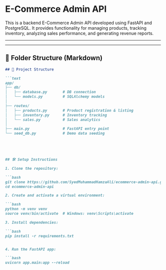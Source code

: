 # E-Commerce Admin API

This is a backend E-Commerce Admin API developed using FastAPI and PostgreSQL. It provides functionality for managing products, tracking inventory, analyzing sales performance, and generating revenue reports.

---


---

## 📁 Folder Structure (Markdown)

```markdown
## 📁 Project Structure

```text
app/
├── db/
│   ├── database.py       # DB connection
│   └── models.py         # SQLAlchemy models
│
├── routes/
│   ├── products.py       # Product registration & listing
│   ├── inventory.py      # Inventory tracking
│   └── sales.py          # Sales analytics
│
├── main.py               # FastAPI entry point
└── seed_db.py            # Demo data seeding





## 🛠 Setup Instructions

1. Clone the repository:

```bash
git clone https://github.com/SyedMuhammadHamzaAli/ecommerce-admin-api.git
cd ecommerce-admin-api

2. Create and activate a virtual environment:

```bash
python -m venv venv
source venv/bin/activate  # Windows: venv\Scripts\activate

3. Install dependencies:

```bash
pip install -r requirements.txt


4. Run the FastAPI app:

```bash
uvicorn app.main:app --reload
